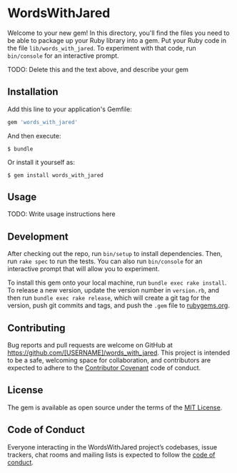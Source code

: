 # WordsWithJared

Welcome to your new gem! In this directory, you'll find the files you need to be able to package up your Ruby library into a gem. Put your Ruby code in the file `lib/words_with_jared`. To experiment with that code, run `bin/console` for an interactive prompt.

TODO: Delete this and the text above, and describe your gem

## Installation

Add this line to your application's Gemfile:

```ruby
gem 'words_with_jared'
```

And then execute:

    $ bundle

Or install it yourself as:

    $ gem install words_with_jared

## Usage

TODO: Write usage instructions here

## Development

After checking out the repo, run `bin/setup` to install dependencies. Then, run `rake spec` to run the tests. You can also run `bin/console` for an interactive prompt that will allow you to experiment.

To install this gem onto your local machine, run `bundle exec rake install`. To release a new version, update the version number in `version.rb`, and then run `bundle exec rake release`, which will create a git tag for the version, push git commits and tags, and push the `.gem` file to [rubygems.org](https://rubygems.org).

## Contributing

Bug reports and pull requests are welcome on GitHub at https://github.com/[USERNAME]/words_with_jared. This project is intended to be a safe, welcoming space for collaboration, and contributors are expected to adhere to the [Contributor Covenant](http://contributor-covenant.org) code of conduct.

## License

The gem is available as open source under the terms of the [MIT License](https://opensource.org/licenses/MIT).

## Code of Conduct

Everyone interacting in the WordsWithJared project’s codebases, issue trackers, chat rooms and mailing lists is expected to follow the [code of conduct](https://github.com/[USERNAME]/words_with_jared/blob/master/CODE_OF_CONDUCT.md).
